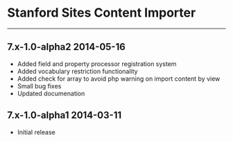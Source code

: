 # Stanford Sites Content Importer
-------------------------------------------

7.x-1.0-alpha2 2014-05-16
-------------------------------------------
- Added field and property processor registration system
- Added vocabulary restriction functionality
- Added check for array to avoid php warning on import content by view
- Small bug fixes
- Updated documenation


7.x-1.0-alpha1  2014-03-11
-------------------------------------------
- Initial release
